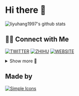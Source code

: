 # Hi there 👋

<!--
**liyuhang1997/liyuhang1997** is a ✨ _special_ ✨ repository because its `README.md` (this file) appears on your GitHub profile.

Here are some ideas to get you started:

- 🔭 I’m currently working on ...
- 🌱 I’m currently learning ...
- 👯 I’m looking to collaborate on ...
- 🤔 I’m looking for help with ...
- 💬 Ask me about ...
- 📫 How to reach me: ...
- 😄 Pronouns: ...
- ⚡ Fun fact: ...
-->

![liyuhang1997's github stats](https://github-readme-stats.vercel.app/api?username=liyuhang1997&title_color=fff&text_color=fff&icon_color=fff&bg_color=30,0ff1ce,904e95&hide_border=true&locale=en&show_icons=true)

<!--

![liyuhang1997's github stats](https://github-readme-stats.vercel.app/api?username=liyuhang1997&theme=dark&show_icons=true)

![liyuhang1997's github stats](https://github-readme-stats.vercel.app/api?username=liyuhang1997&theme=vue&show_icons=true)

![liyuhang1997's github stats](https://github-readme-stats.vercel.app/api?username=liyuhang1997&theme=graywhite&show_icons=true)

![liyuhang1997's github stats](https://github-readme-stats.vercel.app/api?username=liyuhang1997&theme=flag-india&show_icons=true)

-->

## 🤝🏻 Connect with Me

[![TWITTER](https://img.shields.io/badge/Twitter-black?style=for-the-badge&logo=twitter)](https://twitter.com/evanleedev) [![ZHIHU](https://img.shields.io/badge/ZHIHU-black?style=for-the-badge&logo=zhihu)](https://www.zhihu.com/people/rainhang) [![WEBSITE](https://img.shields.io/badge/Website%28Coming%20soon%29-black?style=for-the-badge&logo=vercel)](https://evanlee.dev)

<details>
  <summary>Show more 🔘</summary>

## Current use hardware

Laptop: [![XIAOMI](https://img.shields.io/badge/RedmiBook%20Pro%2015-black?style=for-the-badge&logo=xiaomi)](https://www.mi.com/redmibook/pro15) with [![AMD](https://img.shields.io/badge/AMD%20Ryzen™%205%205600H-black?style=for-the-badge&logo=amd)](https://www.amd.com/en/products/apu/amd-ryzen-5-5600h) on [![Windows 11](https://img.shields.io/badge/Windows%2011-black?style=for-the-badge&logo=windows)](https://www.microsoft.com/en-us/windows/)

Phone: [![XIAOMI](https://img.shields.io/badge/Redmi%20K40-black?style=for-the-badge&logo=xiaomi)](https://www.mi.com/redmik40) with [![Qualcomm](https://img.shields.io/badge/Qualcomm%20Snapdragon%205%20870-black?style=for-the-badge&logo=amd)](https://www.qualcomm.com/products/application/smartphones/snapdragon-8-series-mobile-platforms/snapdragon-870-5g-mobile-platform)

Mouse: [![Razer](https://img.shields.io/badge/Razer%20Viper%20Mini%20%28One%20Piece%20Limited%20Edition%29-black?style=for-the-badge&logo=razer)](https://www.razersanrio.com/collections/razer-x-one-piece) and [![Logitech](https://img.shields.io/badge/Logitech%20G502%20RGB-black?style=for-the-badge&logo=logitech)](https://www.amazon.in/Logitech-Proteus-Spectrum-Tunable-Gaming/dp/B019OB663A)

## Current use software

[![Chrome](https://img.shields.io/badge/Chrome%20100.0-black?style=for-the-badge&logo=googlechrome)](https://www.google.com/chrome/) with [![uBlock Origin](https://img.shields.io/badge/uBlock%20Origin-black?style=for-the-badge&logo=ublockorigin)](https://github.com/gorhill/uBlock)

[![VSCODE](https://img.shields.io/badge/VS%20Code%201.66.2-black?style=for-the-badge&logo=visualstudiocode)](https://www.zhihu.com/people/rainhang)

[![Linux](https://img.shields.io/badge/Linux-black?style=for-the-badge&logo=linux)](https://www.kernel.org/) [![Ubuntu](https://img.shields.io/badge/Ubuntu%2022.04%20LTS-black?style=for-the-badge&logo=ubuntu)](https://ubuntu.com/blog/ubuntu-22-04-lts-released)

## Current use services

[![GitHub](https://img.shields.io/badge/GitHub-black?style=for-the-badge&logo=github)](https://github.com/) [![GitHub Actions](https://img.shields.io/badge/GitHub%20Actions-black?style=for-the-badge&logo=githubactions)](https://github.com/features/actions) [![Snyk](https://img.shields.io/badge/Snyk-black?style=for-the-badge&logo=snyk)](https://snyk.io/) [![SemVer](https://img.shields.io/badge/SemVer-black?style=for-the-badge&logo=semver)](https://semver.org/)

[![CodePen](https://img.shields.io/badge/CodePen-black?style=for-the-badge&logo=codepen)](https://codepen.io/)

Cloud Servers: [![DigitalOcean](https://img.shields.io/badge/DigitalOcean-black?style=for-the-badge&logo=digitalocean)](https://www.digitalocean.com/) [![Linode](https://img.shields.io/badge/Linode-black?style=for-the-badge&logo=linode)](https://www.linode.com/) [![Vultr](https://img.shields.io/badge/Vultr-black?style=for-the-badge&logo=vultr)](https://www.vultr.com/)

[![Prettier](https://img.shields.io/badge/Prettier-black?style=for-the-badge&logo=prettier)](https://prettier.io/)

[![Windows Terminal](https://img.shields.io/badge/Windows%20Terminal-black?style=for-the-badge&logo=windowsterminal)](https://github.com/microsoft/terminal) [![PowerShell](https://img.shields.io/badge/PowerShell%207-black?style=for-the-badge&logo=powerShell)](https://github.com/PowerShell/PowerShell) [![Zapier](https://img.shields.io/badge/Zapier-black?style=for-the-badge&logo=zapier)](https://zapier.com/)

[![RSS](https://img.shields.io/badge/RSS-black?style=for-the-badge&logo=rss)](https://en.wikipedia.org/wiki/RSS) [![Feedly](https://img.shields.io/badge/Feedly-black?style=for-the-badge&logo=feedly)](https://feedly.com/)

## Technology Stack

[![HTML5](https://img.shields.io/badge/HTML5-black?style=for-the-badge&logo=html5)](https://en.wikipedia.org/wiki/HTML5) [![CSS3](https://img.shields.io/badge/CSS3-black?style=for-the-badge&logo=css3)](https://en.wikipedia.org/wiki/CSS3) [![JavaScript](https://img.shields.io/badge/JavaScript-black?style=for-the-badge&logo=javascript)](https://en.wikipedia.org/wiki/JavaScript)

[![React](https://img.shields.io/badge/React-black?style=for-the-badge&logo=react)](https://reactjs.org/)

[![Vue.js](https://img.shields.io/badge/Vue.js-black?style=for-the-badge&logo=vue.js)](https://vuejs.org/)

[![Markdown](https://img.shields.io/badge/Markdown-black?style=for-the-badge&logo=markdown)](https://en.wikipedia.org/wiki/Markdown)

[![JSON](https://img.shields.io/badge/JSON-black?style=for-the-badge&logo=json)](https://en.wikipedia.org/wiki/Markdown)

## interested in

[![Electron](https://img.shields.io/badge/Electron-black?style=for-the-badge&logo=electron)](https://www.electronjs.org/)

[![Docker](https://img.shields.io/badge/Docker-black?style=for-the-badge&logo=docker)](https://www.docker.com/)

[![Dependabot](https://img.shields.io/badge/Dependabot-black?style=for-the-badge&logo=dependabot)](https://github.com/dependabot)

[![Azure DevOps](https://img.shields.io/badge/Azure%20DevOps-black?style=for-the-badge&logo=azuredevops)](https://azure.microsoft.com/en-us/services/devops/) [![Azure Pipelines](https://img.shields.io/badge/Azure%20Pipelines-black?style=for-the-badge&logo=azurepipelines)](https://azure.microsoft.com/en-us/services/devops/pipelines/)

[![Deno](https://img.shields.io/badge/Deno-black?style=for-the-badge&logo=Deno)](https://deno.land/)

[![Lighthouse](https://img.shields.io/badge/Lighthouse-black?style=for-the-badge&logo=lighthouse)](https://github.com/GoogleChrome/lighthouse)

[![Let's Encrypt](https://img.shields.io/badge/Let's%20Encrypt-black?style=for-the-badge&logo=letsencrypt)](https://letsencrypt.org/)

[![TypeScript](https://img.shields.io/badge/TypeScript-black?style=for-the-badge&logo=typescript)](https://www.typescriptlang.org/)

[![Apple](https://img.shields.io/badge/Apple-black?style=for-the-badge&logo=apple)](https://www.apple.com/)

[![macOS](https://img.shields.io/badge/macOS%20Monterey-black?style=for-the-badge&logo=macos)](https://www.apple.com/macos/monterey/)

[![Philips Hue](https://img.shields.io/badge/Philips%20Hue-black?style=for-the-badge&logo=philipshue)](https://www.philips-hue.com/en-us)

</details>

## Made by

[![Simple Icons](https://img.shields.io/badge/Simple%20Icons-black?style=for-the-badge&logo=simpleicons)](https://simpleicons.org/)
